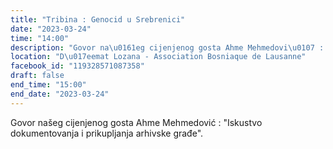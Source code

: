 ```yaml
---
title: "Tribina : Genocid u Srebrenici"
date: "2023-03-24"
time: "14:00"
description: "Govor na\u0161eg cijenjenog gosta Ahme Mehmedovi\u0107 : \"Iskustvo dokumentovanja i prikupljanja arhivske gra\u0111e\"."
location: "D\u017eemat Lozana - Association Bosniaque de Lausanne"
facebook_id: "119328571087358"
draft: false
end_time: "15:00"
end_date: "2023-03-24"
---
```


Govor našeg cijenjenog gosta Ahme Mehmedović : "Iskustvo dokumentovanja i prikupljanja arhivske građe".